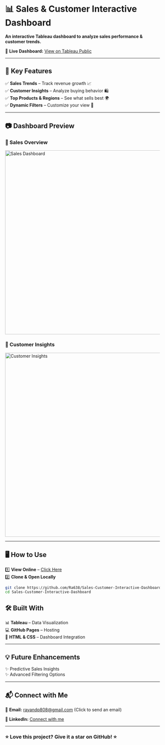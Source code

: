 # 📊 Sales & Customer Interactive Dashboard  
**An interactive Tableau dashboard to analyze sales performance & customer trends.**  

🔗 **Live Dashboard:** [View on Tableau Public](https://public.tableau.com/app/profile/rayan.ahmed3713/viz/SalesCustomerDashboardsDynamic_17418711916300/SalesDashboard)  

---

## 🚀 Key Features  
✅ **Sales Trends** – Track revenue growth 📈  
✅ **Customer Insights** – Analyze buying behavior 🛍  
✅ **Top Products & Regions** – See what sells best 🌍  
✅ **Dynamic Filters** – Customize your view 🎯  

---

## 📷 Dashboard Preview  
### 📌 Sales Overview  
<img src="https://github.com/user-attachments/assets/5713e5fc-df4f-49a5-838b-a6abe0e5ffbd" alt="Sales Dashboard" width="600">  

### 📌 Customer Insights  
<img src="https://github.com/user-attachments/assets/009dabe7-1647-4d77-9841-21f136f572b6" alt="Customer Insights" width="600">  

---

## 🖥 How to Use  
1️⃣ **View Online** – [Click Here](https://public.tableau.com/app/profile/rayan.ahmed3713/viz/SalesDasboard_17418614778210/SalesDashboard)  
2️⃣ **Clone & Open Locally**  
   ```bash
   git clone https://github.com/Ra638/Sales-Customer-Interactive-Dashboard.git
   cd Sales-Customer-Interactive-Dashboard
```


## 🛠 Built With  
📊 **Tableau** – Data Visualization  
💻 **GitHub Pages** – Hosting  
🎨 **HTML & CSS** – Dashboard Integration  

---  

## 💡 Future Enhancements  
✨ Predictive Sales Insights  
✨ Advanced Filtering Options  

---  

## 📬 Connect with Me  

📧 **Email:** [rayandp808@gmail.com](mailto:rayandp808@gmail.com) (Click to send an email)  

🔗 **LinkedIn:** [Connect with me](https://www.linkedin.com/in/rayanahmed2002/) 

---



### ⭐ Love this project? Give it a star on GitHub! ⭐  




